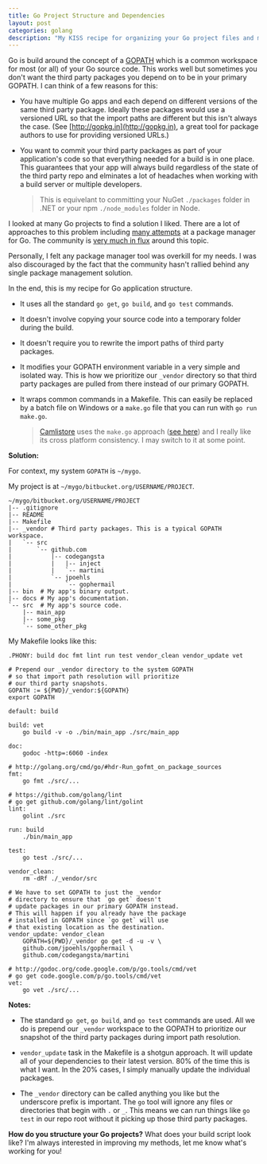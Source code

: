 ```yaml
---
title: Go Project Structure and Dependencies
layout: post
categories: golang
description: "My KISS recipe for organizing your Go project files and managing dependencies."
---
```


Go is build around the concept of a [GOPATH](http://golang.org/cmd/go/#hdr-GOPATH_environment_variable) which is a common workspace for most (or all) of your Go source code. This works well but sometimes you don't want the third party packages you depend on to be in your primary GOPATH. I can think of a few reasons for this:

- You have multiple Go apps and each depend on different versions of the same third party package. Ideally these packages would use a versioned URL so that the import paths are different but this isn't always the case. (See [http://gopkg.in](http://gopkg.in), a great tool for package authors to use for providing versioned URLs.)

- You want to commit your third party packages as part of your application's code so that everything needed for a build is in one place. This guarantees that your app will always build regardless of the state of the third party repo and elminates a lot of headaches when working with a build server or multiple developers.

	> This is equivelant to committing your NuGet `./packages` folder in .NET or your npm `./node_modules` folder in Node.

I looked at many Go projects to find a solution I liked. There are a lot of approaches to this problem including [many attempts](https://code.google.com/p/go-wiki/wiki/PackageManagementTools) at a package manager for Go. The community is [very much in flux](https://groups.google.com/d/topic/golang-nuts/PLTY792AVzc/discussion) around this topic.

Personally, I felt any package manager tool was overkill for my needs. I was also discouraged by the fact that the community hasn't rallied behind any single package management solution.

In the end, this is my recipe for Go application structure.

- It uses all the standard `go get`, `go build`, and `go test` commands.

- It doesn't involve copying your source code into a temporary folder during the build.

- It doesn't require you to rewrite the import paths of third party packages.

- It modifies your GOPATH environment variable in a very simple and isolated way. This is how we prioritize our `_vendor` directory so that third party packages are pulled from there instead of our primary GOPATH.

- It wraps common commands in a Makefile. This can easily be replaced by a batch file on Windows or a `make.go` file that you can run with `go run make.go`.

	> [Camlistore](http://camlistore.org) uses the `make.go` approach ([see here](https://camlistore.googlesource.com/camlistore/+/master)) and I really like its cross platform consistency. I may switch to it at some point.

**Solution:**

For context, my system `GOPATH` is `~/mygo`.

My project is at `~/mygo/bitbucket.org/USERNAME/PROJECT`.

```
~/mygo/bitbucket.org/USERNAME/PROJECT
|-- .gitignore
|-- README
|-- Makefile
|-- _vendor # Third party packages. This is a typical GOPATH workspace.
|   `-- src
|       `-- github.com
|           |-- codegangsta
|           |   |-- inject
|           |   `-- martini
|           `-- jpoehls
|               `-- gophermail
|-- bin  # My app's binary output.
|-- docs # My app's documentation.
`-- src  # My app's source code.
    |-- main_app
    |-- some_pkg
    `-- some_other_pkg
```

My Makefile looks like this:

```
.PHONY: build doc fmt lint run test vendor_clean vendor_update vet

# Prepend our _vendor directory to the system GOPATH
# so that import path resolution will prioritize
# our third party snapshots.
GOPATH := ${PWD}/_vendor:${GOPATH}
export GOPATH

default: build

build: vet
	go build -v -o ./bin/main_app ./src/main_app

doc:
	godoc -http=:6060 -index

# http://golang.org/cmd/go/#hdr-Run_gofmt_on_package_sources
fmt:
	go fmt ./src/...

# https://github.com/golang/lint
# go get github.com/golang/lint/golint
lint:
	golint ./src

run: build
	./bin/main_app

test:
	go test ./src/...

vendor_clean:
	rm -dRf ./_vendor/src

# We have to set GOPATH to just the _vendor
# directory to ensure that `go get` doesn't
# update packages in our primary GOPATH instead.
# This will happen if you already have the package
# installed in GOPATH since `go get` will use
# that existing location as the destination.
vendor_update: vendor_clean
	GOPATH=${PWD}/_vendor go get -d -u -v \
	github.com/jpoehls/gophermail \
	github.com/codegangsta/martini

# http://godoc.org/code.google.com/p/go.tools/cmd/vet
# go get code.google.com/p/go.tools/cmd/vet
vet:
	go vet ./src/...
```

**Notes:**

- The standard `go get`, `go build`, and `go test` commands are used. All we do is prepend our `_vendor` workspace to the GOPATH to prioritize our snapshot of the third party packages during import path resolution.

- `vendor_update` task in the Makefile is a shotgun approach. It will update all of your dependencies to their latest version. 80% of the time this is what I want. In the 20% cases, I simply manually update the individual packages.

- The `_vendor` directory can be called anything you like but the underscore prefix is important. The `go` tool will ignore any files or directories that begin with `.` or `_`. This means we can run things like `go test` in our repo root without it picking up those third party packages.

**How do you structure your Go projects?** What does your build script look like? I'm always interested in improving my methods, let me know what's working for you!